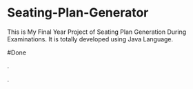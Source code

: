# Seating-Plan-Generator

This is My Final Year Project of Seating Plan Generation During Examinations. It is totally developed using Java Language.























#Done





















































.




































































































































































































































































































































































































































































































.






































